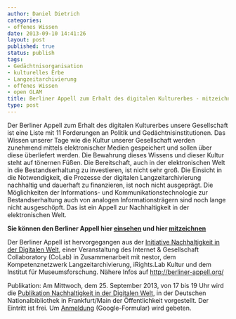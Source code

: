 ```yaml
---
author: Daniel Dietrich
categories:
- offenes Wissen
date: 2013-09-10 14:41:26
layout: post
published: true
status: publish
tags:
- Gedächtnisorganisation
- kulturelles Erbe
- Langzeitarchivierung
- offenes Wissen
- open GLAM
title: Berliner Appell zum Erhalt des digitalen Kulturerbes - mitzeichnen!
type: post
---
```


Der Berliner Appell zum Erhalt des digitalen Kulturerbes unsere Gesellschaft ist eine Liste mit 11 Forderungen an Politik und Gedächtnisinstitutionen. Das Wissen unserer Tage wie die Kultur unserer Gesellschaft werden zunehmend mittels elektronischer Medien gespeichert und sollen über diese überliefert werden. Die Bewahrung dieses Wissens und dieser Kultur steht auf tönernen Füßen. Die Bereitschaft, auch in der elektronischen Welt in die Bestandserhaltung zu investieren, ist nicht sehr groß. Die Einsicht in die Notwendigkeit, die Prozesse der digitalen Langzeitarchivierung nachhaltig und dauerhaft zu finanzieren, ist noch nicht ausgeprägt. Die Möglichkeiten der Informations- und Kommunikationstechnologie zur Bestandserhaltung auch von analogen Informationsträgern sind noch lange nicht ausgeschöpft. Das ist ein Appell zur Nachhaltigkeit in der elektronischen Welt.

**Sie können den Berliner Appell hier [einsehen](http://www.berliner-appell.org/index.html) und hier [mitzeichnen](https://secure.avaaz.org/de/petition/Berliner_Appell_zur_Nachhaltigkeit_in_der_Digitalen_Welt/)**

Der Berliner Appell ist hervorgegangen aus der [Initiative Nachhaltigkeit in der Digitalen Welt](http://www.collaboratory.de/w/Initiative_Nachhaltigkeit_in_der_Digitalen_Welt), einer Veranstaltung des Internet & Gesellschaft Collaboratory (CoLab) in Zusammenarbeit mit nestor, dem Kompetenznetzwerk Langzeitarchivierung, iRights.Lab Kultur und dem Institut für Museumsforschung. Nähere Infos auf <http://berliner-appell.org/>

Publikation: Am Mittwoch, dem 25. September 2013, von 17 bis 19 Uhr wird die [Publikation Nachhaltigkeit in der Digitalen Welt](http://www.collaboratory.de/w/Publikation_Nachhaltigkeit_in_der_Digitalen_Welt), in der Deutschen Nationalbibliothek in Frankfurt/Main der Öffentlichkeit vorgestellt. Der Eintritt ist frei. Um [Anmeldung](http://goo.gl/0aOjn9) (Google-Formular) wird gebeten.
